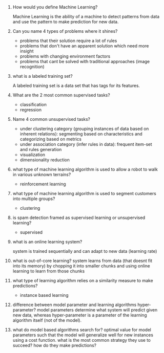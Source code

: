 1. How would you define Machine Learning?

    Machine Learning is the ability of a machine to detect patterns from data and use the pattern to make prediction for new data.

2. Can you name 4 types of problems where it shines?
    - problems that their solution require a lot of rules
    - problems that don't have an apparent solution which need more insight 
    - problems with changing environment factors
    - problems that cant be solved with traditional approaches (image recognition)
3. what is a labeled training set?

    A labeled training set is a data set that has tags for its features.

4. What are the 2 most common supervised tasks?
    - classification
    - regression

5. Name 4 common unsupervised tasks?
    - under clustering category (grouping instances of data based on inherent relations):
        segmenting based on characteristics and categorizing based on metrics
    - under association category (infer rules in data):
        frequent item-set and rules generation
    - visualization
    - dimensionality reduction

6. what type of machine learning algorithm is used to allow a robot to walk in various unknown terrains?
    - reinforcement learning

7. what type of machine learning algorithm is used to segment customers into multiple groups?
    - clustering

8. is spam detection framed as supervised learning or unsupervised learning?
    - supervised

9. what is an online learning system?
    
    system is trained sequentially and can adapt to new data (learning rate)
10. what is out-of-core learning?
    system learns from data (that doesnt fit into its memory) by chopping it into smaller chunks and using online learning
    to learn from those chunks

11. what type of learning algorithm relies on a similarity measure to make predictions?
    - instance based learning

12. difference between model parameter and learning algorithms hyper-parameter?
    model parameters determine what system will predict given new data, whereas hyper-parameter is a parameter of the learning algorithm itself 
    (not of the model).

13. what do model based algorithms search for?
        optimal value for model parameters such that the model will generalize well for new instances using a cost function.
    what is the most common strategy they use to succeed?
    how do they make predictions?